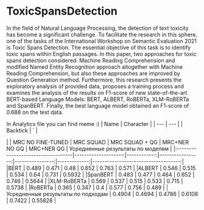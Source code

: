 # ToxicSpansDetection

In the field of Natural Language Processing, the detection of text toxicity has become a significant challenge. To facilitate the research in this sphere, one of the tasks of the International Workshop on Semantic Evaluation 2021 is Toxic Spans Detection. The essential objective of this task is to identify toxic spans within English passages. In this paper, two approaches for toxic spans detection considered: Machine Reading Comprehension and modified Named Entity Recognition approach altogether with Machine Reading Comprehension, but also these approaches are improved by Question Generation method. Furthermore, this research presents the exploratory analysis of provided data, proposes a training process and examines the analysis of the results on F1-score of new state-of-the-art BERT-based Language Models: BERT, ALBERT, RoBERTa, XLM-RoBERTa and SpanBERT. Finally, the best language model obtained an F1-score of 0.688 on the test data.


In Analytics file you can find meme :)
| Name     | Character |
| ---      | ---       |
| Backtick | `         |




|                                   |   MRC NO FINE-TUNED |   MRC SQUAD |   MRC SQUAD + QG |   MRC+NER NO GQ |   MRC+NER QG |   Усредненные результаты по моделям |
|:-----------------------------------|--------------------:|------------:|-----------------:|----------------:|-------------:|------------------------------------:| |BERT                                |              0.489  |      0.471  |           0.48   |          0.652  |       0.763  |                             0.571  | |ALBERT                              |              0.546  |      0.515  |           0.534  |          0.64   |       0.731  |                             0.5932 |  |SpanBERT                            |              0.483  |      0.477  |           0.464  |          0.652  |       0.746  |                             0.5644 | |XLM-RoBERTa                         |              0.569  |      0.537  |           0.515  |          0.533  |       0.715  |                             0.5738 | |RoBERTa                             |              0.365  |      0.347  |           0.4    |          0.577  |       0.756  |                             0.489  | |Усредненные результаты по подходам |              0.4904 |      0.4694 |           0.4786 |          0.6108 |       0.7422 |                            0.55828 |

